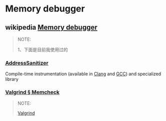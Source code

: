 # Memory debugger



## wikipedia [Memory debugger](https://en.wikipedia.org/wiki/Memory_debugger)



> NOTE: 
>
> 1、下面是目前我使用过的

### [AddressSanitizer](https://en.wikipedia.org/wiki/AddressSanitizer)

Compile-time instrumentation (available in [Clang](https://en.wikipedia.org/wiki/Clang) and [GCC](https://en.wikipedia.org/wiki/GNU_Compiler_Collection)) and specialized library



### [Valgrind § Memcheck](https://en.wikipedia.org/wiki/Valgrind#Memcheck)

> NOTE: 
>
> [Valgrind](https://www.valgrind.org/)
>
> 

